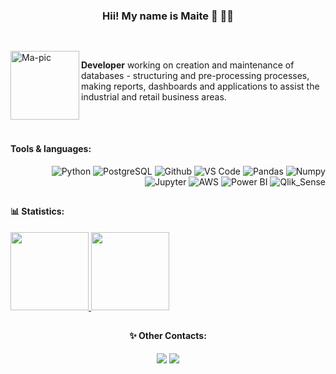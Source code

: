 <div  align="center">
  
### Hii! My name is Maite 💖 👩‍💻

##
<br>

</div> 
  
<img align="left" alt="Ma-pic" height="110" style="float:right:50px;" src="https://cdn.discordapp.com/attachments/940047167635222571/940047206885494825/IMG_3163.gif">

**Developer** working on creation and maintenance of databases - structuring and pre-processing processes, making reports, dashboards and applications to assist the industrial and retail business areas.

</div>

##
<br>

#### Tools & languages:

<div align="right">
 
![Python](https://img.shields.io/badge/-Python-blueviolet?style=plastic&logo=Python)
![PostgreSQL](https://img.shields.io/badge/-PostgreSQL-blueviolet?style=plastic&logo=PostgreSQL)
![Github](https://img.shields.io/badge/-Github-blueviolet?style=plastic&logo=Github)
![VS Code](https://img.shields.io/badge/-VS%20Code-blueviolet?style=plastic&logo=visual-studio-code)
![Pandas](https://img.shields.io/badge/-Pandas-blueviolet?style=plastic&logo=Pandas)
![Numpy](https://img.shields.io/badge/-Numpy-blueviolet?style=plastic&logo=Numpy)
![Jupyter](https://img.shields.io/badge/-Jupyter-blueviolet?style=plastic&logo=Jupyter)
![AWS](https://img.shields.io/badge/-AWS-blueviolet?style=plastic&logo=Amazon-AWS)
![Power BI](https://img.shields.io/badge/-Power%20BI-blueviolet?style=plastic&logo=Power-BI)
![Qlik_Sense](https://img.shields.io/badge/QlikSense-blueviolet?style=plastic&logo=Qlik-Sense)
 
##
</div>


#### 📊  Statistics:

<a href="https://github.com/maitevitoria">
  <img height="125em" src="https://github-readme-stats.vercel.app/api?username=maitevitoria&show_icons=true&theme=material-palenight&include_commits=true"/>
</a>

<a href="https://github.com/maitevitoria">
  <img height="125em" src="https://github-readme-stats.vercel.app/api/top-langs/?username=maitevitoria&layout=compact&langs_count=8&theme=material-palenight"/>
</a>


##

<div align="center">

#### ✨ Other Contacts:

<a align="middle" href="https://www.linkedin.com/in/maitevalves/" target="_blank"><img src="https://img.shields.io/badge/-LinkedIn-%230077B5?style=for-the-badge&logo=linkedin&logoColor=white" target="_blank"></a> 
<a align="middle" href="https://www.instagram.com/maitevitoria/" target="_blank"><img src="https://img.shields.io/badge/-Instagram-%23E4405F?style=for-the-badge&logo=instagram&logoColor=white" target="_blank"></a>

</div>


  


</div>


